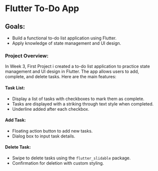 # Flutter To-Do App

## Goals:
- Build a functional to-do list application using Flutter.
- Apply knowledge of state management and UI design.

### Project Overview:
In Week 3, First Project i created a to-do list application to practice state management and UI design in Flutter. The app allows users to add, complete, and delete tasks. Here are the main features:

#### Task List:
- Display a list of tasks with checkboxes to mark them as complete.
- Tasks are displayed with a striking through text style when completed.
- Underline added after each checkbox.

#### Add Task:
- Floating action button to add new tasks.
- Dialog box to input task details.

#### Delete Task:
- Swipe to delete tasks using the `flutter_slidable` package.
- Confirmation for deletion with custom styling.
